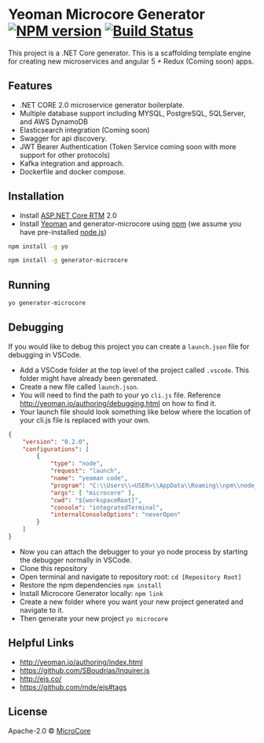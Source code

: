 # Yeoman Microcore Generator [![NPM version][npm-image]][npm-url] [![Build Status][travis-image]][travis-url]

This project is a .NET Core generator. This is a scaffolding template engine for creating new microservices and angular 5 + Redux (Coming soon) apps.

## Features

* .NET CORE 2.0 microservice generator boilerplate. 
* Multiple database support including MYSQL, PostgreSQL, SQLServer, and AWS DynamoDB 
* Elasticsearch integration (Coming soon)
* Swagger for api discovery.
* JWT Bearer Authentication (Token Service coming soon with more support for other protocols)
* Kafka integration and approach.
* Dockerfile and docker compose.

## Installation
* Install [ASP.NET Core RTM](https://www.microsoft.com/net) 2.0
* Install [Yeoman](http://yeoman.io) and generator-microcore using [npm](https://www.npmjs.com/) (we assume you have pre-installed [node.js](https://nodejs.org/))
```bash
npm install -g yo
```
```bash
npm install -g generator-microcore
```

## Running
```bash
yo generator-microcore
```

## Debugging

If you would like to debug this project you can create a `launch.json` file for debugging in VSCode.

* Add a VSCode folder at the top level of the project called `.vscode`. This folder might have already been gerenated.
* Create a new file called `launch.json`.
* You will need to find the path to your yo `cli.js` file. Reference http://yeoman.io/authoring/debugging.html on how to find it.
* Your launch file should look something like below where the location of your cli.js file is replaced with your own.
```json
{
    "version": "0.2.0",
    "configurations": [
        {
            "type": "node",
            "request": "launch",
            "name": "yeoman code",
            "program": "C:\\Users\\<USER>\\AppData\\Roaming\\npm\\node_modules\\yo\\lib\\cli.js",
            "args": [ "microcore" ],
            "cwd": "${workspaceRoot}",
            "console": "integratedTerminal",
            "internalConsoleOptions": "neverOpen"
        }
    ]
}
```
* Now you can attach the debugger to your yo node process by starting the debugger normally in VSCode.
* Clone this repository
* Open terminal and navigate to repository root: `cd [Repository Root]`
* Restore the npm dependencies `npm install`
* Install Microcore Generator locally: `npm link` 
* Create a new folder where you want your new project generated and navigate to it.
* Then generate your new project `yo microcore`

## Helpful Links

 * http://yeoman.io/authoring/index.html
 * https://github.com/SBoudrias/Inquirer.js
 * http://ejs.co/
 * https://github.com/mde/ejs#tags

## License

Apache-2.0 © [MicroCore]()


[npm-image]: https://badge.fury.io/js/generator-microcore.svg
[npm-url]: https://npmjs.org/package/generator-microcore
[travis-image]: https://travis-ci.org/bryjshed/generator-microcore.svg?branch=master
[travis-url]: https://travis-ci.org/bryjshed/generator-microcore
[daviddm-image]: https://david-dm.org/generator-microcore.svg?theme=shields.io
[daviddm-url]: https://david-dm.org/generator-microcore

